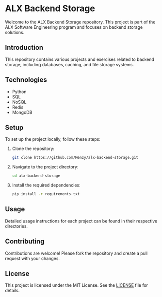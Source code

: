 # ALX Backend Storage

Welcome to the ALX Backend Storage repository. This project is part of the ALX Software Engineering program and focuses on backend storage solutions.

## Introduction
This repository contains various projects and exercises related to backend storage, including databases, caching, and file storage systems.

## Technologies
- Python
- SQL
- NoSQL
- Redis
- MongoDB

## Setup
To set up the project locally, follow these steps:
1. Clone the repository:
    ```bash
    git clone https://github.com/Menzy/alx-backend-storage.git
    ```
2. Navigate to the project directory:
    ```bash
    cd alx-backend-storage
    ```
3. Install the required dependencies:
    ```bash
    pip install -r requirements.txt
    ```

## Usage
Detailed usage instructions for each project can be found in their respective directories.

## Contributing
Contributions are welcome! Please fork the repository and create a pull request with your changes.

## License
This project is licensed under the MIT License. See the [LICENSE](LICENSE) file for details.